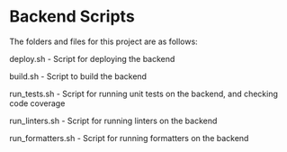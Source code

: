 # Backend Scripts

The folders and files for this project are as follows:

deploy.sh - Script for deploying the backend

build.sh - Script to build the backend

run_tests.sh - Script for running unit tests on the backend, and checking code coverage

run_linters.sh - Script for running linters on the backend

run_formatters.sh - Script for running formatters on the backend